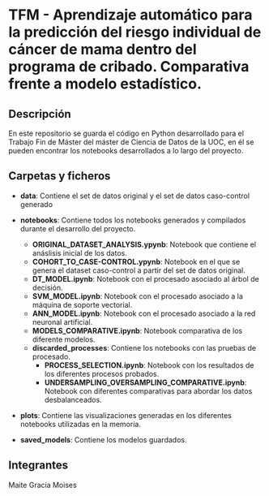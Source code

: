 # TFM - Aprendizaje automático para la predicción del riesgo individual de cáncer de mama dentro del programa de cribado. Comparativa frente a modelo estadístico.

## Descripción
En este repositorio se guarda el código en Python desarrollado para el Trabajo Fin de Máster del máster de Ciencia de Datos de la UOC, en él se pueden encontrar los notebooks desarrollados a lo largo del proyecto.

## Carpetas y ficheros
    
- **data**: Contiene el set de datos original y el set de datos caso-control generado

- **notebooks**: Contiene todos los notebooks generados y compilados durante el desarrollo del proyecto.
    - **ORIGINAL_DATASET_ANALYSIS.ypynb**: Notebook que contiene el anáslisis inicial de los datos.
    - **COHORT_TO_CASE-CONTROL.ypynb**: Notebook en el que se genera el dataset caso-control a partir del set de datos original.
    - **DT_MODEL.ipynb**: Notebook con el procesado asociado al árbol de decisión.
    - **SVM_MODEL.ipynb**: Notebook con el procesado asociado a la máquina de soporte vectorial.
    - **ANN_MODEL.ipynb**: Notebook con el procesado asociado a la red neuronal artificial.
    - **MODELS_COMPARATIVE.ipynb**: Notebook comparativa de los diferente modelos.
    - **discarded_processes**: Contiene los notebooks con las pruebas de procesado.
        - **PROCESS_SELECTION.ipynb**: Notebook con los resultados de los diferentes procesos probados.
        - **UNDERSAMPLING_OVERSAMPLING_COMPARATIVE.ipynb**: Notebook con diferentes comparativas para abordar los datos desbalanceados.

- **plots**: Contiene las visualizaciones generadas en los diferentes notebooks utilizadas en la memoria.

- **saved_models**: Contiene los modelos guardados.


## Integrantes
Maite Gracia Moises

